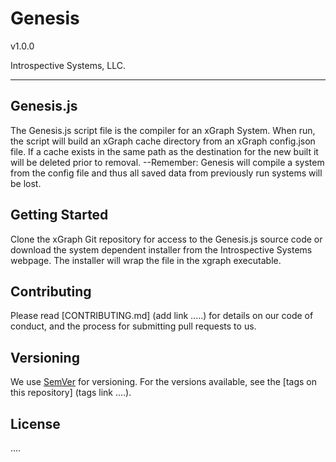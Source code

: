 # Genesis 

v1.0.0

Introspective Systems, LLC.

---
## Genesis.js
The Genesis.js script file is the compiler for an xGraph System. When run, the
script will build an xGraph cache directory from an xGraph config.json file. 
If a cache exists in the same path as the destination for the new built it will
be deleted prior to removal. --Remember: Genesis will compile a system from the
config file and thus all saved data from previously run systems will be lost. 


## Getting Started

Clone the xGraph Git repository for access to the Genesis.js source code or 
download the system dependent installer from the Introspective Systems webpage. 
The installer will wrap the file in the xgraph executable.



## Contributing

Please read [CONTRIBUTING.md] (add link .....) for details on our code of 
conduct, and the process for submitting pull requests to us.

## Versioning

We use [SemVer](http://semver.org/) for versioning. For the versions available,
 see the [tags on this repository] (tags link ....). 


## License

....
